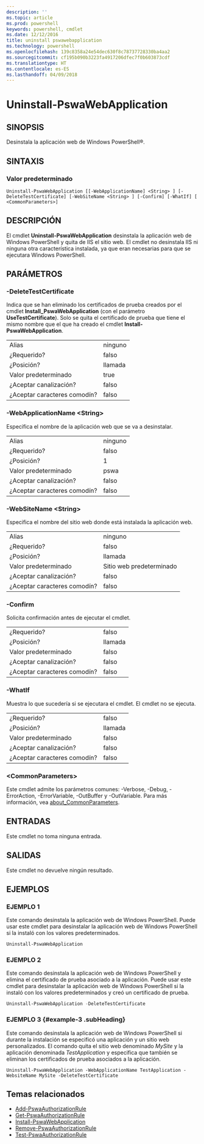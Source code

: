 ```yaml
---
description: ''
ms.topic: article
ms.prod: powershell
keywords: powershell, cmdlet
ms.date: 12/12/2016
title: uninstall pswawebapplication
ms.technology: powershell
ms.openlocfilehash: 139c8358a24e54dec630f8c78737728330ba4aa2
ms.sourcegitcommit: cf195b090b3223fa4917206dfec7f0b603873cdf
ms.translationtype: HT
ms.contentlocale: es-ES
ms.lasthandoff: 04/09/2018
---
```

# <a name="uninstall-pswawebapplication"></a>Uninstall-PswaWebApplication

## <a name="synopsis"></a>SINOPSIS

Desinstala la aplicación web de Windows PowerShell®.

## <a name="syntax"></a>SINTAXIS

### <a name="default"></a>Valor predeterminado
```
Uninstall-PswaWebApplication [[-WebApplicationName] <String> ] [-DeleteTestCertificate] [-WebSiteName <String> ] [-Confirm] [-WhatIf] [ <CommonParameters>]
```

## <a name="description"></a>DESCRIPCIÓN

El cmdlet **Uninstall-PswaWebApplication** desinstala la aplicación web de Windows PowerShell y quita de IIS el sitio web. El cmdlet no desinstala IIS ni ninguna otra característica instalada, ya que eran necesarias para que se ejecutara Windows PowerShell.

## <a name="parameters"></a>PARÁMETROS

### <a name="-deletetestcertificate"></a>-DeleteTestCertificate

Indica que se han eliminado los certificados de prueba creados por el cmdlet **Install\_PswaWebApplication** (con el parámetro **UseTestCertificate**).
Solo se quita el certificado de prueba que tiene el mismo nombre que el que ha creado el cmdlet **Install-PswaWebApplication**.

|||
|-|-|
| Alias                              | ninguno                                 |
| ¿Requerido?                            | falso                                |
| ¿Posición?                            | llamada                                |
| Valor predeterminado                        | true                                 |
| ¿Aceptar canalización?               | falso                                |
| ¿Aceptar caracteres comodín?          | falso                                |

### <a name="-webapplicationname-ltstringgt"></a>-WebApplicationName &lt;String&gt;

Especifica el nombre de la aplicación web que se va a desinstalar.

|||
|-|-|
| Alias                              | ninguno                                 |
| ¿Requerido?                            | falso                                |
| ¿Posición?                            | 1                                    |
| Valor predeterminado                        | pswa                                 |
| ¿Aceptar canalización?               | falso                                |
| ¿Aceptar caracteres comodín?          | falso                                |

### <a name="-websitename-ltstringgt"></a>-WebSiteName &lt;String&gt;

Especifica el nombre del sitio web donde está instalada la aplicación web.

|||
|-|-|
| Alias                              | ninguno                                 |
| ¿Requerido?                            | falso                                |
| ¿Posición?                            | llamada                                |
| Valor predeterminado                        | Sitio web predeterminado                     |
| ¿Aceptar canalización?               | falso                                |
| ¿Aceptar caracteres comodín?          | falso                                |

### <a name="-confirm"></a>-Confirm

Solicita confirmación antes de ejecutar el cmdlet.

|||
|-|-|
| ¿Requerido?                            | falso                                |
| ¿Posición?                            | llamada                                |
| Valor predeterminado                        | falso                                |
| ¿Aceptar canalización?               | falso                                |
| ¿Aceptar caracteres comodín?          | falso                                |

### <a name="-whatif"></a>-WhatIf

Muestra lo que sucedería si se ejecutara el cmdlet.
El cmdlet no se ejecuta.

|||
|-|-|
| ¿Requerido?                            | falso                                |
| ¿Posición?                            | llamada                                |
| Valor predeterminado                        | falso                                |
| ¿Aceptar canalización?               | falso                                |
| ¿Aceptar caracteres comodín?          | falso                                |

### <a name="ltcommonparametersgt"></a>&lt;CommonParameters&gt;

Este cmdlet admite los parámetros comunes: -Verbose, -Debug, -ErrorAction, -ErrorVariable, -OutBuffer y -OutVariable.
Para más información, vea [about_CommonParameters](http://go.microsoft.com/fwlink/p/?LinkID=113216).

## <a name="inputs"></a>ENTRADAS

Este cmdlet no toma ninguna entrada.

## <a name="outputs"></a>SALIDAS

Este cmdlet no devuelve ningún resultado.

## <a name="examples"></a>EJEMPLOS

### <a name="example-1"></a>EJEMPLO 1

Este comando desinstala la aplicación web de Windows PowerShell.
Puede usar este cmdlet para desinstalar la aplicación web de Windows PowerShell si la instaló con los valores predeterminados.

```PowerShell
Uninstall-PswaWebApplication
```

### <a name="example-2"></a>EJEMPLO 2

Este comando desinstala la aplicación web de Windows PowerShell y elimina el certificado de prueba asociado a la aplicación.
Puede usar este cmdlet para desinstalar la aplicación web de Windows PowerShell si la instaló con los valores predeterminados y creó un certificado de prueba.

```PowerShell
Uninstall-PswaWebApplication -DeleteTestCertificate
```

### <a name="example-3-example-3-subheading"></a>EJEMPLO 3 {#example-3 .subHeading}

Este comando desinstala la aplicación web de Windows PowerShell si durante la instalación se especificó una aplicación y un sitio web personalizados.
El comando quita el sitio web denominado *MySite* y la aplicación denominada *TestApplication* y especifica que también se eliminan los certificados de prueba asociados a la aplicación.

```
Uninstall-PswaWebApplication -WebApplicationName TestApplication -WebsiteName MySite -DeleteTestCertificate
```

## <a name="related-topics"></a>Temas relacionados

- [Add-PswaAuthorizationRule](add-pswaauthorizationrule.md)
- [Get-PswaAuthorizationRule](get-pswaauthorizationrule.md)
- [Install-PswaWebApplication](install-pswawebapplication.md)
- [Remove-PswaAuthorizationRule](remove-pswaauthorizationrule.md)
- [Test-PswaAuthorizationRule](test-pswaauthorizationrule.md)